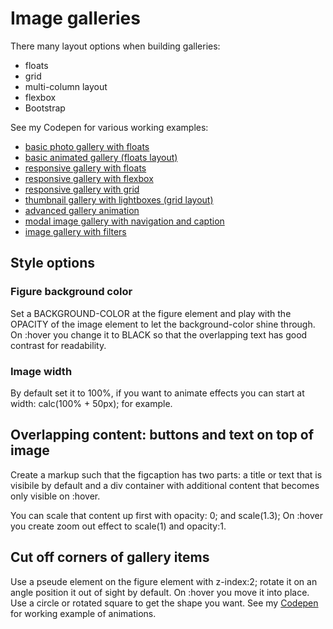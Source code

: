 # Image galleries
There many layout options when building galleries:
- floats
- grid
- multi-column layout
- flexbox 
- Bootstrap

See my Codepen for various working examples:
- [basic photo gallery with floats](https://codepen.io/jorishr/pen/LwEPmG)
- [basic animated gallery (floats layout)](https://codepen.io/jorishr/pen/RXNwEe)
- [responsive gallery with floats](https://codepen.io/jorishr/pen/xvbKOo)
- [responsive gallery with flexbox](https://codepen.io/jorishr/pen/PMwYmm)
- [responsive gallery with grid](https://codepen.io/jorishr/pen/Vowobg)
- [thumbnail gallery with lightboxes (grid layout)](https://codepen.io/jorishr/pen/QWWxdva)
- [advanced gallery animation](https://codepen.io/jorishr/pen/dyymwWm)
- [modal image gallery with navigation and caption](https://codepen.io/jorishr/pen/WNNaPQg)
- [image gallery with filters](https://codepen.io/jorishr/pen/ExxOZdQ)

## Style options
### Figure background color
Set a BACKGROUND-COLOR at the figure element and play with the OPACITY of the image element to let the background-color shine through. On :hover you change it to BLACK so that the overlapping text has good contrast for readability.

### Image width
By default set it to 100%, if you want to animate effects you can start at width: calc(100% + 50px); for example.

## Overlapping content: buttons and text on top of image
Create a markup such that the figcaption has two parts: a title or text that is visibile by default and a div container with additional content that becomes only visible on :hover. 

You can scale that content up first with opacity: 0; and scale(1.3); On :hover you create zoom out effect to scale(1) and opacity:1.

## Cut off corners of gallery items
Use a pseude element on the figure element with z-index:2; rotate it on an angle position it out of sight by default. On :hover you move it into place. Use a circle or rotated square to get the shape you want.
See my [Codepen](https://codepen.io/jorishr/pen/dyymwWm) for working example of animations.